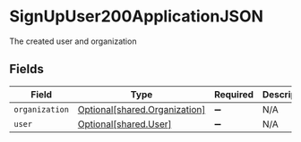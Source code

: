 # SignUpUser200ApplicationJSON

The created user and organization


## Fields

| Field                                                                | Type                                                                 | Required                                                             | Description                                                          |
| -------------------------------------------------------------------- | -------------------------------------------------------------------- | -------------------------------------------------------------------- | -------------------------------------------------------------------- |
| `organization`                                                       | [Optional[shared.Organization]](../../models/shared/organization.md) | :heavy_minus_sign:                                                   | N/A                                                                  |
| `user`                                                               | [Optional[shared.User]](../../models/shared/user.md)                 | :heavy_minus_sign:                                                   | N/A                                                                  |